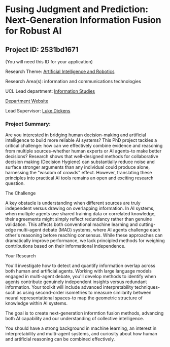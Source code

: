 # Fusing Judgment and Prediction: Next-Generation Information Fusion for Robust AI

## Project ID: **2531bd1671**
(You will need this ID for your application)

Research Theme: [Artificial Intelligence and Robotics](../themes/artificial-intelligence-and-robotics.md)

Research Area(s):
information and communications technologies

UCL Lead department: [Information Studies](../departments/information-studies.md)

[Department Website](https://www.ucl.ac.uk/arts-humanities/information-studies)

Lead Supervisor: [Luke Dickens](https://profiles.ucl.ac.uk/51296)

### Project Summary:

Are you interested in bridging human decision-making and artificial intelligence to build more reliable AI systems?
This PhD project tackles a critical challenge: how can we effectively combine evidence and reasoning from multiple sources-whether human experts or AI agents-to make better decisions? Research shows that well-designed methods for collaborative decision making (Decision Hygiene) can substantially reduce noise and surface stronger arguments than any individual could produce alone, harnessing the "wisdom of crowds" effect. However, translating these principles into practical AI tools remains an open and exciting research question.

The Challenge

A key obstacle is understanding when different sources are truly independent versus drawing on overlapping information. In AI systems, when multiple agents use shared training data or correlated knowledge, their agreements might simply reflect redundancy rather than genuine validation. This affects both conventional machine learning and cutting-edge multi-agent debate (MAD) systems, where AI agents challenge each other's reasoning before reaching consensus. While these approaches can dramatically improve performance, we lack principled methods for weighing contributions based on their informational independence.

Your Research

You'll investigate how to detect and quantify information overlap across both human and artificial agents. Working with large language models engaged in multi-agent debate, you'll develop methods to identify when agents contribute genuinely independent insights versus redundant information. Your toolkit will include advanced interpretability techniques-such as using second-order isometries to measure similarity between neural representational spaces-to map the geometric structure of knowledge within AI systems.

The goal is to create next-generation informtion fusion methods, advancing both AI capability and our understanding of collective intelligence.

You should have a strong background in machine learning, an interest in interpretability and multi-agent systems, and curiosity about how human and artificial reasoning can be combined effectively.
